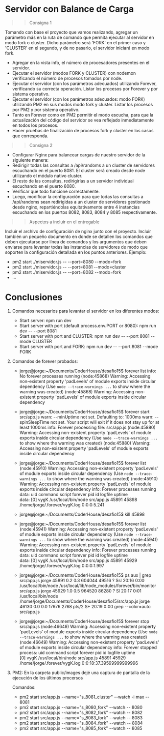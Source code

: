 # Servidor con Balance de Carga

> > Consigna 1

Tomando con base el proyecto que vamos realizando, agregar un parámetro más en la ruta de comando que permita ejecutar al servidor en modo fork o cluster. Dicho parámetro será 'FORK' en el primer caso y 'CLUSTER' en el segundo, y de no pasarlo, el servidor iniciará en modo fork.
- Agregar en la vista info, el número de procesadores presentes en el servidor.
- Ejecutar el servidor (modos FORK y CLUSTER) con nodemon verificando el número de procesos tomados por node.
- Ejecutar el servidor (con los parámetros adecuados) utilizando Forever, verificando su correcta operación. Listar los procesos por Forever y por sistema operativo.
- Ejecutar el servidor (con los parámetros adecuados: modo FORK) utilizando PM2 en sus modos modo fork y cluster. Listar los procesos por PM2 y por sistema operativo.
- Tanto en Forever como en PM2 permitir el modo escucha, para que la actualización del código del servidor se vea reflejado inmediatamente en todos los procesos.
- Hacer pruebas de finalización de procesos fork y cluster en los casos que corresponda.

> > Consigna 2

- Configurar Nginx para balancear cargas de nuestro servidor de la siguiente manera:
- Redirigir todas las consultas a /api/randoms a un cluster de servidores escuchando en el puerto 8081. El cluster será creado desde node utilizando el módulo nativo cluster.
- El resto de las consultas, redirigirlas a un servidor individual escuchando en el puerto 8080.
- Verificar que todo funcione correctamente.
- Luego, modificar la configuración para que todas las consultas a /api/randoms sean redirigidas a un cluster de servidores gestionado desde nginx, repartiéndolas equitativamente entre 4 instancias escuchando en los puertos 8082, 8083, 8084 y 8085 respectivamente.

> > Aspectos a incluir en el entregable

Incluir el archivo de configuración de nginx junto con el proyecto.
Incluir también un pequeño documento en donde se detallen los comandos que deben ejecutarse por línea de comandos y los argumentos que deben enviarse para levantar todas las instancias de servidores de modo que soporten la configuración detallada en los puntos anteriores.
Ejemplo:
- pm2 start ./miservidor.js -- --port=8080 --modo=fork
- pm2 start ./miservidor.js -- --port=8081 --modo=cluster
- pm2 start ./miservidor.js -- --port=8082 --modo=fork
- ...

# Conclusiones

1. Comandos necesarios para levantar el servidor en los diferentes modos:
    - Start server: npm run dev
    - Start server with port (default process.env.PORT or 8080): npm run dev -- --port 8081
    - Start server with port and CLUSTER: npm run dev -- --port 8081 --mode CLUSTER
    - Start server with port and FORK: npm run dev -- --port 8081 --mode FORK

2. Comandos de forever probados:

    - jorge@jorge:~/Documents/CoderHouse/desafio15$ forever list
    info:    No forever processes running
    (node:45868) Warning: Accessing non-existent property 'padLevels' of module exports inside circular dependency
    (Use `node --trace-warnings ...` to show where the warning was created)
    (node:45868) Warning: Accessing non-existent property 'padLevels' of module exports inside circular dependency

    - jorge@jorge:~/Documents/CoderHouse/desafio15$ forever start src/app.js 
    warn:    --minUptime not set. Defaulting to: 1000ms
    warn:    --spinSleepTime not set. Your script will exit if it does not stay up for at least 1000ms
    info:    Forever processing file: src/app.js
    (node:45880) Warning: Accessing non-existent property 'padLevels' of module exports inside circular dependency
    (Use `node --trace-warnings ...` to show where the warning was created)
    (node:45880) Warning: Accessing non-existent property 'padLevels' of module exports inside circular dependency

    - jorge@jorge:~/Documents/CoderHouse/desafio15$ forever list
    (node:45910) Warning: Accessing non-existent property 'padLevels' of module exports inside circular dependency
    (Use `node --trace-warnings ...` to show where the warning was created)
    (node:45910) Warning: Accessing non-existent property 'padLevels' of module exports inside circular dependency
    info:    Forever processes running
    data:        uid  command             script     forever pid   id logfile                       uptime      
    data:    [0] vygK /usr/local/bin/node src/app.js 45891   45898    /home/jorge/.forever/vygK.log 0:0:0:5.241 

    - jorge@jorge:~/Documents/CoderHouse/desafio15$ kill 45898

    - jorge@jorge:~/Documents/CoderHouse/desafio15$ forever list
    (node:45941) Warning: Accessing non-existent property 'padLevels' of module exports inside circular dependency
    (Use `node --trace-warnings ...` to show where the warning was created)
    (node:45941) Warning: Accessing non-existent property 'padLevels' of module exports inside circular dependency
    info:    Forever processes running
    data:        uid  command             script     forever pid   id logfile                       uptime      
    data:    [0] vygK /usr/local/bin/node src/app.js 45891   45929    /home/jorge/.forever/vygK.log 0:0:0:1.997

    - jorge@jorge:~/Documents/CoderHouse/desafio15$ ps aux | grep src/app.js
    jorge      45891  0.2  0.3 604044 49516 ?        Ssl  20:16   0:00 /usr/local/bin/node /usr/local/lib/node_modules/forever/bin/monitor src/app.js
    jorge      45929  1.0  0.5 964520 86280 ?        Sl   20:17   0:01 /usr/local/bin/node /home/jorge/Documents/CoderHouse/desafio15/src/app.js
    jorge      46130  0.0  0.0  17676  2768 pts/2    S+   20:19   0:00 grep --color=auto src/app.js

    - jorge@jorge:~/Documents/CoderHouse/desafio15$ forever stop src/app.js
    (node:46649) Warning: Accessing non-existent property 'padLevels' of module exports inside circular dependency
    (Use `node --trace-warnings ...` to show where the warning was created)
    (node:46649) Warning: Accessing non-existent property 'padLevels' of module exports inside circular dependency
    info:    Forever stopped process:
        uid  command             script     forever pid   id logfile                       uptime                   
    [0] vygK /usr/local/bin/node src/app.js 45891   45929    /home/jorge/.forever/vygK.log 0:0:18:37.39599999999996


3. PM2:
    En la carpeta public/images dejé una captura de pantalla de la ejecución de los últimos procersos

    Comandos:
    - pm2 start src/app.js --name="s_8081_cluster" --watch -i max -- 8081
    - pm2 start src/app.js --name="s_8080_fork" --watch -- 8080
    - pm2 start src/app.js --name="s_8082_fork" --watch -- 8082
    - pm2 start src/app.js --name="s_8083_fork" --watch -- 8083
    - pm2 start src/app.js --name="s_8084_fork" --watch -- 8084
    - pm2 start src/app.js --name="s_8085_fork" --watch -- 8085